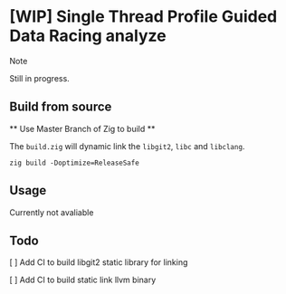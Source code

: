 # [WIP] Single Thread Profile Guided Data Racing analyze

> [!NOTE]
> Still in progress.

## Build from source

** Use Master Branch of Zig to build **

The `build.zig` will dynamic link the `libgit2`, `libc` and `libclang`.

```
zig build -Doptimize=ReleaseSafe
```

## Usage

Currently not avaliable

## Todo

[ ] Add CI to build libgit2 static library for linking

[ ] Add CI to build static link llvm binary

